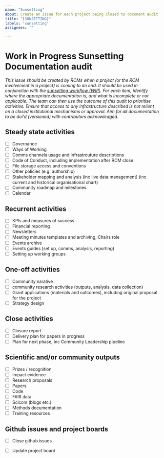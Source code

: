 ```yaml
---
name: "Sunsetting"
about: Create an issue for each project being closed to document audit and close activities
title: "[SUNSETTING]"
labels: 'sunsetting'
assignees: ''

---
```


# **Work in Progress** Sunsetting Documentation audit

*This issue should be created by RCMs when a project (or the RCM involvement in a project) is coming to an end. It should be used in conjunction with the [sunsetting workflow (WIP)](~/resources/sunsetting/RCM-sunsetting.drawio.pdf). For each item, identify where the appropriate documentation is, and what is incomplete or not applicable. The team can then use the outcome of this audit to prioritise activities. Ensure that access to any infrastructure described is not relient on a closed institutional mechanisms or approval. Aim for all documentation to be doi'd (versioned) with contributors acknowledged.*

## Steady state activities
- [ ] Governance
- [ ] Ways of Working
- [ ] Comms channels usage and infrastrcuture descriptions
- [ ] Code of Conduct, including implementation after RCM close
- [ ] File storage access and conventions
- [ ] Other policies (e.g. authorship)
- [ ] Stakeholder mapping and analysis (inc live data management) (inc current and historical organisational chart)
- [ ] Community roadmap and milestones
- [ ] Calendar

## Recurrent activities
- [ ] KPIs and measures of success
- [ ] Financial reporting
- [ ] Newsletters
- [ ] Meeting minutes templates and archiving, Chairs role
- [ ] Events archive
- [ ] Events guides (set up, comms, analysis, reporting)
- [ ] Setting up working groups

## One-off activities
- [ ] Community narative
- [ ] community research activities (outputs, analysis, data collection)
- [ ] Grant applications (materials and outcomes), including original proposal for the project
- [ ] Strategy design

## Close activities
- [ ] Closure report
- [ ] Delivery plan for papers in progress
- [ ] Plan for next phase, inc Community Leadership pipeline

## Scientific and/or community outputs
- [ ] Prizes / recognition
- [ ] Impact evidence
- [ ] Research proposals
- [ ] Papers
- [ ] Code
- [ ] FAIR data
- [ ] Scicom (blogs etc.)
- [ ] Methods documentation
- [ ] Training resources

## Github issues and project boards
- [ ] Close github issues
- [ ] Update project board


